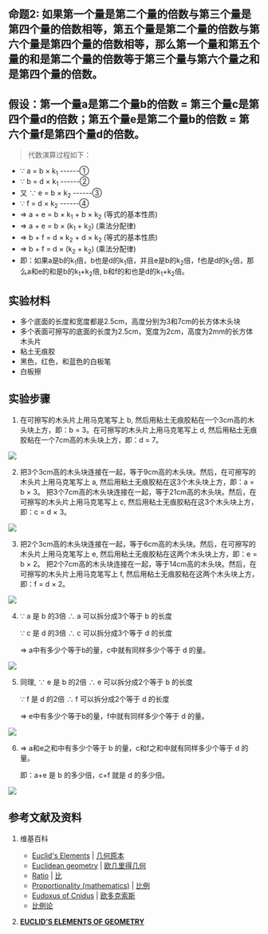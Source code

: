 ## 命题2: 如果第一个量是第二个量的倍数与第三个量是第四个量的倍数相等，第五个量是第二个量的倍数与第六个量是第四个量的倍数相等，那么第一个量和第五个量的和是第二个量的倍数等于第三个量与第六个量之和是第四个量的倍数。

## 假设：第一个量a是第二个量b的倍数 = 第三个量c是第四个量d的倍数；第五个量e是第二个量b的倍数 = 第六个量f是第四个量d的倍数。

> 代数演算过程如下：
>  
- ∵ a = b × k<sub>1</sub>     ------①        
- ∵ b = d × k<sub>1</sub>  ------②
- 又 ∵ e = b × k<sub>2</sub>     ------③        
- ∵ f = d × k<sub>2</sub>  ------④
- => a + e = b × k<sub>1</sub> + b × k<sub>2</sub>  (等式的基本性质)
- => a + e = b × (k<sub>1</sub> + k<sub>2</sub>)  (乘法分配律)
- => b + f = d × k<sub>2</sub> + d × k<sub>2</sub>  (等式的基本性质)
- => b + f = d × (k<sub>2</sub> + k<sub>2</sub>)  (乘法分配律)
- 即：如果a是b的k<sub>1</sub>倍，b也是d的k<sub>1</sub>倍，并且e是b的k<sub>2</sub>倍，f也是d的k<sub>2</sub>倍，那么a和e的和是b的k<sub>1</sub>+k<sub>2</sub>倍, b和f的和也是d的k<sub>1</sub>+k<sub>2</sub>倍。 

## 实验材料

- 多个底面的长度和宽度都是2.5cm，高度分别为3和7cm的长方体木头块
- 多个表面可擦写的底面的长度为2.5cm，宽度为2cm，高度为2mm的长方体木头片
- 粘土无痕胶
- 黑色，红色，和蓝色的白板笔
- 白板擦

## 实验步骤

1. 在可擦写的木头片上用马克笔写上 b, 然后用粘土无痕胶粘在一个3cm高的木头块上方，即：b = 3。在可擦写的木头片上用马克笔写上 d, 然后用粘土无痕胶粘在一个7cm高的木头块上方，即：d = 7。

![](/images/欧几里得几何/欧几里得元素中典型的几何实验/卷5/命题2/1a1.jpg)

2. 把3个3cm高的木头块连接在一起，等于9cm高的木头块。然后，在可擦写的木头片上用马克笔写上 a, 然后用粘土无痕胶粘在这3个木头块上方，即：a = b × 3。 把3个7cm高的木头块连接在一起，等于21cm高的木头块。然后，在可擦写的木头片上用马克笔写上 c, 然后用粘土无痕胶粘在这3个木头块上方，即：c = d × 3。

![](/images/欧几里得几何/欧几里得元素中典型的几何实验/卷5/命题2/1a2.jpg)

3. 把2个3cm高的木头块连接在一起，等于6cm高的木头块。然后，在可擦写的木头片上用马克笔写上 e, 然后用粘土无痕胶粘在这两个木头块上方，即：e = b × 2。 把2个7cm高的木头块连接在一起，等于14cm高的木头块。然后，在可擦写的木头片上用马克笔写上 f, 然后用粘土无痕胶粘在这两个木头块上方，即：f = d × 2。

![](/images/欧几里得几何/欧几里得元素中典型的几何实验/卷5/命题2/1a3.jpg)

4. ∵ a 是 b 的3倍 ∴ a 可以拆分成3个等于 b 的长度

	∵ c 是 d 的3倍 ∴ c 可以拆分成3个等于 d 的长度

	=> a中有多少个等于b的量，c中就有同样多少个等于 d 的量。

![](/images/欧几里得几何/欧几里得元素中典型的几何实验/卷5/命题2/1a4.jpg)

5. 同理, ∵ e 是 b 的2倍 ∴ e 可以拆分成2个等于 b 的长度

	∵ f 是 d 的2倍 ∴ f 可以拆分成2个等于 d 的长度

	=> e中有多少个等于b的量，f中就有同样多少个等于 d 的量。

![](/images/欧几里得几何/欧几里得元素中典型的几何实验/卷5/命题2/1a5.jpg)

6. => a和e之和中有多少个等于 b 的量，c和f之和中就有同样多少个等于 d 的量。

	即：a+e 是 b 的多少倍，c+f 就是 d 的多少倍。

![](/images/欧几里得几何/欧几里得元素中典型的几何实验/卷5/命题2/1a6.jpg)

## 参考文献及资料

1. 维基百科
	- [Euclid's Elements](https://en.wikipedia.org/wiki/Euclid%27s_Elements) | [几何原本](https://zh.wikipedia.org/wiki/%E5%87%A0%E4%BD%95%E5%8E%9F%E6%9C%AC) 
	- [Euclidean geometry](https://en.wikipedia.org/wiki/Euclidean_geometry) | [欧几里得几何](https://zh.wikipedia.org/wiki/%E6%AC%A7%E5%87%A0%E9%87%8C%E5%BE%97%E5%87%A0%E4%BD%95) 
	- [Ratio](https://en.wikipedia.org/wiki/Ratio) | [比](https://zh.wikipedia.org/wiki/比) 
	- [Proportionality (mathematics)](https://en.wikipedia.org/wiki/Proportionality_(mathematics)) | [比例](https://zh.wikipedia.org/wiki/比例) 
	- [Eudoxus of Cnidus](https://en.wikipedia.org/wiki/Eudoxus_of_Cnidus) | [欧多克索斯](https://zh.wikipedia.org/wiki/欧多克索斯) 
	- [比例论](https://en.wikipedia.org/wiki/比例论)

2. [**EUCLID’S ELEMENTS OF GEOMETRY**](https://farside.ph.utexas.edu/books/Euclid/Elements.pdf) 